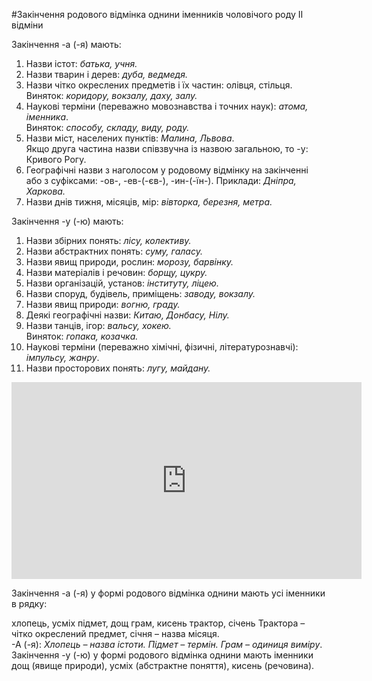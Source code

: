 #Закiнчення родового вiдмiнка однини iменникiв чоловiчого роду II вiдмiни


<span class="p1">Закiнчення -а (-я) мають:</span>

<ol>
<li>Назви iстот: <i>батька, учня.</i></li>
<li> Назви тварин i дерев: <i>дуба, ведмедя.</i></li>
<li> Назви чiтко окреслених предметiв i їх частин: олiвця, стiльця.<br> 
<span class="p1">Виняток:</span> <i>коридору, вокзалу, даху, залу.</i></li>
<li> Науковi термiни (переважно мовознавства i точних наук): <i>атома, iменника</i>. 
<br><span class="p1">Виняток:</span> <i>способу, складу, виду, роду.</i></li>
<li> Назви мiст, населених пунктiв: <i>Малина, Львова</i>. 
<br>Якщо друга частина назви спiвзвучна iз назвою загальною, то <span class="p1">-у</span>: Кривого Рогу.</li>
<li> Географiчнi назви з наголосом у родовому вiдмiнку на закiнченнi <br>або з суфiксами: <span class="p1">-ов-, -ев-(-єв-), -ин-(-їн-)</span>.
Приклади: <i>Днiпра, Харкова.</i></li>
<li> Назви днiв тижня, мiсяцiв, мiр: <i>вiвторка, березня, метра.</i></li>
</ol>


<span class="p1">Закiнчення -у (-ю) мають:</span>
<br>

<ol>
<li> Назви збiрних понять: <i>лiсу, колективу.</i></li>
<li>  Назви абстрактних понять: <i>суму, галасу.</i></li>
<li>  Назви явищ природи, рослин: <i>морозу, барвiнку.</i> </li>
<li>  Назви матерiалiв i речовин: <i>борщу, цукру.</i></li>
<li>  Назви органiзацiй, установ: <i>iнституту, лiцею.</i></li>
<li>  Назви споруд, будiвель, примiщень: <i>заводу, вокзалу.</i></li>
<li>  Назви явищ природи: <i>вогню, граду.</i></li>
<li>  Деякi географiчнi назви: <i>Китаю, Донбасу, Нiлу.</i></li>
<li>  Назви танцiв, iгор: <i>вальсу, хокею.</i>
<br>
<span class="p1">Виняток:</span> <i>гопака, козачка.</i></li>
<li>  Науковi термiни (переважно хiмiчнi, фiзичнi, лiтературознавчi): <i>iмпульсу, жанру</i>.</li>
<li>  Назви просторових понять: <i>лугу, майдану.</i></li>
</ol>

<div class="fluidMedia">
<iframe align="center" width="560" height="315" src="https://www.youtube.com/embed/gESnxs7hsU0" frameborder="0" allowfullscreen></iframe>
</div>
<div class="popup">
</div>

<quiz> 
    <question>
       <p> Закінчення <span class="p1">-а (-я)</span> у формі родового відмінка однини мають усі іменники в рядку:</p>
           <answer>хлопець, усміх</answer>
           <answer>підмет, дощ</answer>
           <answer>грам, кисень</answer>
           <answer correct> трактор, січень</answer>
      <explanation>
Трактора – чітко окреслений предмет, січня – назва місяця.<br>
<span class="p1">-А (-я)</span>: <i>Хлопець – назва істоти. Підмет – термін. Грам – одиниця виміру</i>.<br>
Закінчення <span class="p1">-у (-ю)</span> у формі родового відмінка однини мають іменники дощ (явище природи), усміх (абстрактне поняття), кисень (речовина). 
</explanation>
    </question>
</quiz>
